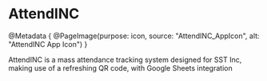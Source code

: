 # AttendINC

@Metadata {
    @PageImage(purpose: icon, source: "AttendINC_AppIcon", alt: "AttendINC App Icon")
}

AttendINC is a mass attendance tracking system designed for SST Inc, making use of a refreshing QR code, with Google Sheets integration